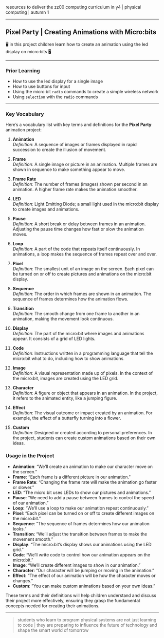 resources to deliver the zz00 computing curriculum in y4 | physical computing | autumn 1

---

## Pixel Party | Creating Animations with Micro:bits

🖥️ in this project children learn how to create an animation using the led display on micro:bits 🖥️

---

### Prior Learning

- How to use the led display for a single image
- How to use buttons for input
- Using the micro:bit `radio` commands to create a simple wireless network
- Using `selection` with the `radio` commands

---

### Key Vocabulary

Here’s a vocabulary list with key terms and definitions for the **Pixel Party** animation project:

1. **Animation**  
   *Definition*: A sequence of images or frames displayed in rapid succession to create the illusion of movement.

2. **Frame**  
   *Definition*: A single image or picture in an animation. Multiple frames are shown in sequence to make something appear to move.

3. **Frame Rate**  
   *Definition*: The number of frames (images) shown per second in an animation. A higher frame rate makes the animation smoother.

4. **LED**  
   *Definition*: Light Emitting Diode; a small light used in the micro:bit display to create images and animations.

5. **Pause**  
   *Definition*: A short break or delay between frames in an animation. Adjusting the pause time changes how fast or slow the animation moves.

6. **Loop**  
   *Definition*: A part of the code that repeats itself continuously. In animations, a loop makes the sequence of frames repeat over and over.

7. **Pixel**  
   *Definition*: The smallest unit of an image on the screen. Each pixel can be turned on or off to create pictures and animations on the micro:bit display.

8. **Sequence**  
   *Definition*: The order in which frames are shown in an animation. The sequence of frames determines how the animation flows.

9. **Transition**  
   *Definition*: The smooth change from one frame to another in an animation, making the movement look continuous.

10. **Display**  
    *Definition*: The part of the micro:bit where images and animations appear. It consists of a grid of LED lights.

11. **Code**  
    *Definition*: Instructions written in a programming language that tell the micro:bit what to do, including how to show animations.

12. **Image**  
    *Definition*: A visual representation made up of pixels. In the context of the micro:bit, images are created using the LED grid.

13. **Character**  
    *Definition*: A figure or object that appears in an animation. In the project, it refers to the animated entity, like a jumping figure.

14. **Effect**  
    *Definition*: The visual outcome or impact created by an animation. For example, the effect of a butterfly turning into a flower.

15. **Custom**  
    *Definition*: Designed or created according to personal preferences. In the project, students can create custom animations based on their own ideas.

### **Usage in the Project**

- **Animation**: “We’ll create an animation to make our character move on the screen.”
- **Frame**: “Each frame is a different picture in our animation.”
- **Frame Rate**: “Changing the frame rate will make the animation go faster or slower.”
- **LED**: “The micro:bit uses LEDs to show our pictures and animations.”
- **Pause**: “We need to add a pause between frames to control the speed of our animation.”
- **Loop**: “We’ll use a loop to make our animation repeat continuously.”
- **Pixel**: “Each pixel can be turned on or off to create different images on the micro:bit.”
- **Sequence**: “The sequence of frames determines how our animation looks.”
- **Transition**: “We’ll adjust the transition between frames to make the movement smooth.”
- **Display**: “The micro:bit’s display shows our animations using the LED grid.”
- **Code**: “We’ll write code to control how our animation appears on the micro:bit.”
- **Image**: “We’ll create different images to show in our animation.”
- **Character**: “Our character will be jumping or moving in the animation.”
- **Effect**: “The effect of our animation will be how the character moves or changes.”
- **Custom**: “You can make custom animations based on your own ideas.”

These terms and their definitions will help children understand and discuss their project more effectively, ensuring they grasp the fundamental concepts needed for creating their animations.

---

>students who learn to program physical systems are not just learning to code | they are preparing to influence the future of technology and shape the smart world of tomorrow

